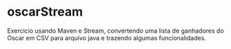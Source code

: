# oscarStream
Exercicio usando Maven e Stream, convertendo uma lista de ganhadores do Oscar em CSV para arquivo java e trazendo algumas funcionalidades.

